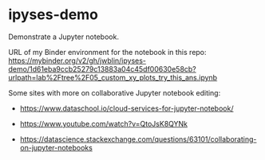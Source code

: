 # ipyses-demo

Demonstrate a Jupyter notebook.


URL of my Binder environment for the notebook in this repo:
https://mybinder.org/v2/gh/jwblin/ipyses-demo/1d61eba9ccb25279c13883a04c45df00630e58cb?urlpath=lab%2Ftree%2F05_custom_xy_plots_try_this_ans.ipynb


Some sites with more on collaborative Jupyter notebook editing:

- https://www.dataschool.io/cloud-services-for-jupyter-notebook/

- https://www.youtube.com/watch?v=QtoJsK8QYNk

- https://datascience.stackexchange.com/questions/63101/collaborating-on-jupyter-notebooks
